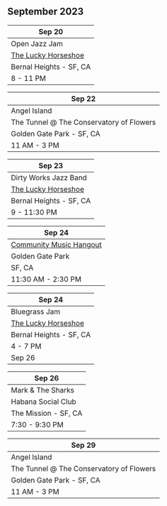 ## September 2023

| Sep 20
|-
| Open Jazz Jam
| <a href="https://www.theluckyhorseshoebar.com/" target="Shoe">The Lucky Horseshoe</a>
| Bernal Heights - SF, CA
| 8 - 11 PM

| Sep 22
|-
| Angel Island
| The Tunnel @ The Conservatory of Flowers
| Golden Gate Park - SF, CA
| 11 AM - 3 PM

| Sep 23
|-
| Dirty Works Jazz Band
| <a href="https://www.theluckyhorseshoebar.com/" target="Shoe">The Lucky Horseshoe</a>
| Bernal Heights - SF, CA
| 9 - 11:30 PM

| Sep 24
|-
| <a href="https://goldengatejams.com" target="GGJams">Community Music Hangout</a>
| Golden Gate Park
| SF, CA
| 11:30 AM - 2:30 PM

| Sep 24
|-
| Bluegrass Jam
| <a href="https://www.theluckyhorseshoebar.com/" target="Shoe">The Lucky Horseshoe</a>
| Bernal Heights - SF, CA
| 4 - 7 PM
| Sep 26

| Sep 26
|-
| Mark & The Sharks
| Habana Social Club
| The Mission - SF, CA
| 7:30 - 9:30 PM

| Sep 29
|-
| Angel Island
| The Tunnel @ The Conservatory of Flowers
| Golden Gate Park - SF, CA
| 11 AM - 3 PM
